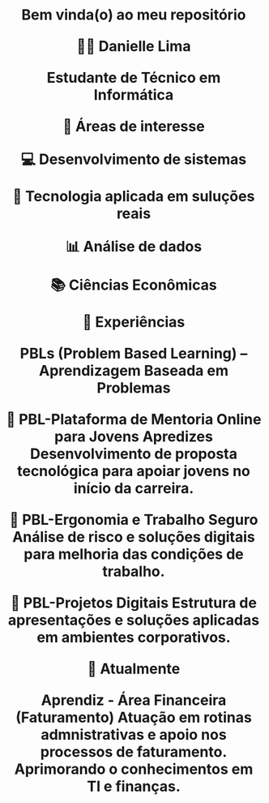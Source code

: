 
<h1 align="center"> Bem vinda(o) ao meu repositório






👩‍💻 Danielle Lima

Estudante de Técnico em Informática

🎯 Áreas de interesse

💻 Desenvolvimento de sistemas

🚀 Tecnologia aplicada em suluções reais

📊 Análise de dados

📚 Ciências Econômicas


🧩 Experiências

PBLs (Problem Based Learning) – Aprendizagem Baseada em Problemas

📌 PBL-Plataforma de Mentoria Online para Jovens Apredizes
Desenvolvimento de proposta tecnológica para apoiar jovens no início da carreira.

📌 PBL-Ergonomia e Trabalho Seguro
Análise de risco e soluções digitais para melhoria das condições de trabalho.

📌 PBL-Projetos Digitais
Estrutura de apresentações e soluções aplicadas em ambientes corporativos.

📂 Atualmente

Aprendiz - Área Financeira (Faturamento)
Atuação em rotinas admnistrativas e apoio nos processos de faturamento.
Aprimorando o conhecimentos em TI e finanças.
